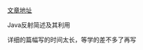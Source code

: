[文章地址](https://yq1ng.github.io/z_post/Java%E5%8F%8D%E5%BA%8F%E5%88%97%E5%8C%96%E6%BC%8F%E6%B4%9E-%E4%B8%89-Java%E5%8F%8D%E5%B0%84/#more)  

Java反射简述及其利用  

详细的篇幅写的时间太长，等学的差不多了再写